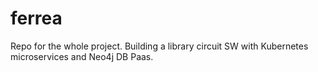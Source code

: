 # ferrea
Repo for the whole project. Building a library circuit SW with Kubernetes microservices and Neo4j DB Paas.

